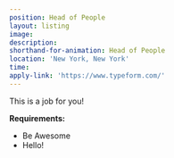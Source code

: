 ```yaml
---
position: Head of People
layout: listing
image:
description:
shorthand-for-animation: Head of People
location: 'New York, New York'
time:
apply-link: 'https://www.typeform.com/'
---
```


This is a job for you\!

**Requirements:**

* Be Awesome
* Hello\!